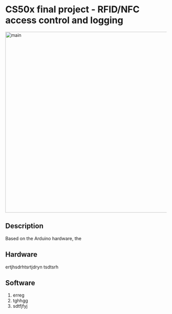 # CS50x final project - RFID/NFC access control and logging

<img src="https://raw.githubusercontent.com/ztakis/AccessLogger/main/screenshot.png" alt="main" width="1000" height="565"/>

## Description
Based on the Arduino hardware, the 
## Hardware
ertjhsdrhtsrtjdryn tsdtsrh
## Software
1. erreg
2. tghhgg
3. sdtfjfyj


